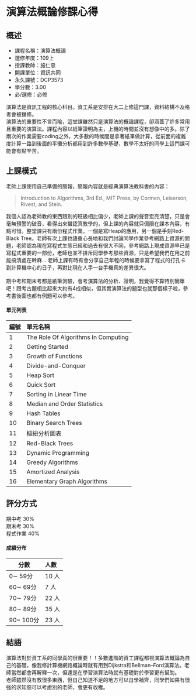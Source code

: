 # 演算法概論修課心得
## 概述
- 課程名稱：演算法概論
- 選修年度：109上
- 授課教師：施仁忠
- 開課單位：資訊共同  
- 永久課號：DCP3573
- 學分數：3.00
- 必/選修：必修

演算法是資訊工程的核心科目。資工系是安排在大二上修這門課，資料結構不及格者會被擋修。<br/>
演算法的重要性不言而喻，這堂課雖然只是演算法的概論課程，卻涵蓋了許多常用且重要的演算法。課程內容以紙筆證明為主，上機的時間並沒有想像中的多。除了兩次的作業需要coding之外，大多數的時候間是拿著紙筆做計算，從前面的複雜度計算一路到後面的平攤分析都用到許多數學基礎，數學不太好的同學上這門課可能會有點辛苦。

## 上課模式
老師上課使用自己準備的簡報，簡報內容就是經典演算法教科書的內容：
> Introduction to Algorithms, 3rd Ed., MIT Press, by Cormen, Leiserson, Rivest, and Stein.

我個人認為老師教的東西跟別的班級相比偏少，老師上課的聲音宏亮清楚，只是會毫無預警的破音，看得出來蠻認真教學的，但上課的內容就只侷限在課本內容，有點可惜。整堂課只有兩份程式作業，一個是寫Heap的應用，另一個是手刻Red-Black Tree。老師有次上課也語重心長地和我們討論同學作業參考網路上資源的問題，老師認為現在寫程式生態已經和過去有很大不同，參考網路上現成資源早已是寫程式重要的一部份，老師也並不排斥同學參考那些資源，只是希望我們在用之前能搞清處在幹麻... 老師上課有時有會分享自己年輕的時候要拿寫了程式的打孔卡到計算機中心的日子，再對比現在人手一台手機真的差異很大。<br/><br/>
期中考和期末考都是紙筆測驗，會考演算法的分析、證明，我覺得不算特別簡單吧！跟考古題相比起來大約有4成相似，但其實演算法的題型也就那個樣子啦，參考書後面也都有例題可以參考。

#### 單元列表
   編號 | 單元名稱
--------|:-----
1|The Role Of Algorithms In Computing
2| Getting Started
3| Growth of Functions
4| Divide-and-Conquer
5| Heap Sort
6| Quick Sort
7| Sorting in Linear Time
8| Median and Order Statistics
9| Hash Tables
10| Binary Search Trees
11| 樞紐分析圖表 
12|Red-Black Trees
13|Dynamic Programming
14|Greedy Algorithms
15|Amortized Analysis
16|Elementary Graph Algorithms


## 評分方式
期中考 30%<br/>
期末考 30%<br/>
程式作業 40%
#### 成績分布
   分數 | 人數
--------|:-----
0∼ 59分| 10 人
60∼ 69分| 7 人
70∼ 79分| 22 人
80∼ 89分| 35 人
90~ 100分| 23 人

## 結語
演算法對於資工系的同學真的很重要！！多數進階的資工課程都視演算法概論為自己的基礎，像我修計算機網路概論時就有用到Dijkstra和Bellman–Ford演算法。老師當然都會再解釋一次，但還是在學習演算法時就有基礎對於學習更有幫助。<br/>
老師雖然沒有教很多東西，但自己知道不足的地方可以自學補齊，同學們如果有很強的求知慾可以考慮別的老師，會更有收穫。
